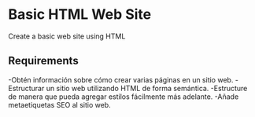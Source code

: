 # Basic HTML Web Site
Create a basic web site using HTML
## Requirements
-Obtén información sobre cómo crear varias páginas en un sitio web.
-Estructurar un sitio web utilizando HTML de forma semántica.
-Estructure de manera que pueda agregar estilos fácilmente más adelante.
-Añade metaetiquetas SEO al sitio web.